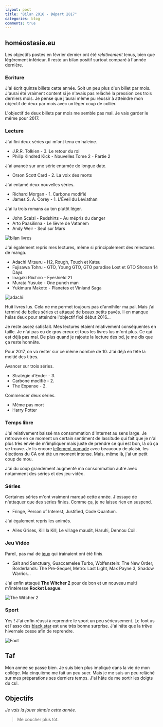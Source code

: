 ```yaml
---
layout: post
title: "Bilan 2016 - Départ 2017"
categories: blog
comments: true
---
```


## homéostasie.eu

Les objectifs postés en février dernier ont été *relativement* tenus, bien que légèrement inférieur. Il reste un bilan positif surtout comparé à l'année dernière. 


### Ecriture

J'ai écrit quinze billets cette année. Soit un peu plus d'un billet par mois. J'aurai été vraiment content si je n'avais pas relâché la pression ces trois derniers mois. Je pense que j'aurai même pu réussir à atteindre mon objectif de deux par mois avec un léger coup de collier. 

L'objectif de deux billets par mois me semble pas mal. Je vais garder le même pour 2017.

### Lecture

J'ai fini deux séries qui m'ont tenu en haleine.

+ J.R.R. Tolkien - 3. Le retour du roi
+ Philip Kindred Kick - Nouvelles Tome 2 - Partie 2

J'ai avancé sur une série entamée de longue date.

+ Orson Scott Card - 2. La voix des morts

J'ai entamé deux nouvelles séries.

+ Richard Morgan - 1. Carbone modifié
+ James S. A. Corey - 1. L'Éveil du Léviathan

J'ai lu trois romans au ton plutôt léger.

+ John Scalzi - Redshirts - Au mépris du danger
+ Arto Paasilinna - Le lièvre de Vatanem
+ Andy Weir - Seul sur Mars

![bilan livres](https://github.com/homeostasie/bouquins/raw/master/_pics/blog/17/bilan-lv.png)

J'ai également repris mes lectures, même si principalement des relectures de manga.

+ Adachi Mitsuru - H2, Rough, Touch et Katsu
+ Fujisawa Tohru - GTO, Young GTO, GTO paradise Lost et GTO Shonan 14 Days
+ Inagaki Riichiro - Eyeshield 21
+ Murata Yusuke - One punch man
+ Yukimura Makoto - Planetes et Vinland Saga

![adachi](https://github.com/homeostasie/bouquins/raw/master/_pics/blog/17/man1.jpg)

Huit livres lus. Cela ne me permet toujours pas d'annihiler ma pal. Mais j'ai terminé de belles séries et attaqué de beaux petits pavés. Il en manque hélas deux pour atteindre l'objectif fixé début 2016... 

Je reste assez satisfait. Mes lectures étaient relativement conséquentes en taille. Je n'ai pas eu de gros creux et tous les livres lus m'ont plus. Ce qui est déjà pas mal. De plus quand je rajoute la lecture des bd, je me dis que ça reste honnête. 

Pour 2017, on va rester sur ce même nombre de 10. J'ai déjà en tête la moitié des titres.

Avancer sur trois séries.

+ Stratégie d’Ender - 3.
+ Carbone modifié - 2.
+ The Expanse - 2.

Commencer deux séries.

+ Même pas mort
+ Harry Potter


### Temps libre

J'ai relativement baissé ma consommation d'Internet au sens large. Je retrouve en ce moment un certain sentiment de lassitude qui fait que je n'ai plus très envie de m'impliquer mais juste de prendre ce qui est bon, là où ça se trouve. Je lis encore [tellement nomade](http://tellementnomade.org/forum/) avec beaucoup de plaisir, les élections du CA ont été un moment intense. Mais, même là, j'ai un petit coup de mou. 

J'ai du coup grandement augmenté ma consommation autre avec notamment des séries et des jeu-vidéo.

### Séries

Certaines séries m'ont vraiment marqué cette année. J'essaye de n'attaquer que des séries finies. Comme ça, je ne laisse rien en suspend. 

+ Fringe, Person of Interest, Justified, Code Quantum. 

J'ai également repris les animés. 

+ Ailes Grises, Kill la Kill, Le village maudit, Haruhi, Dennou Coil.

### Jeu Vidéo

Pareil, pas mal de [jeux](http://steamcommunity.com/id/Thom986) qui trainaient ont été finis. 

+ Salt and Sanctuary, Guaccamelee Turbo, Wolfenstein: The New Order, Borderlands: The Pre-Sequel, Metro: Last Light, Max Payne 3, Shadow Warrior...

J'ai enfin attaqué **The Witcher 2** pour de bon et un nouveau multi m'intéresse **Rocket League**.

![The Witcher 2](https://github.com/homeostasie/bouquins/raw/master/_pics/blog/17/witcher2.jpg)

### Sport

Yes ! J'ai enfin réussi à reprendre le sport un peu sérieusement. Le foot us et l'asso des [black star](http://www.afablackstar.com/) est une très bonne surprise. J'ai hâte que la trêve hivernale cesse afin de reprendre.

![Foot](https://github.com/homeostasie/bouquins/raw/master/_pics/blog/17/foot-us.jpg)

## Taf

Mon année se passe bien. Je suis bien plus impliqué dans la vie de mon collège. Ma cinquième me fait un peu suer. Mais je me suis un peu relâché sur mes préparations ses derniers temps. J'ai hâte de me sortir les doigts du cul.


## Objectifs

*Je vais la jouer simple cette année.*

> Me coucher plus tôt. 


